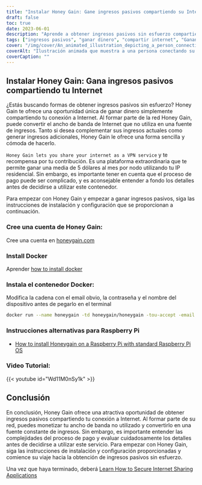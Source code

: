 ```yaml
---
title: "Instalar Honey Gain: Gane ingresos pasivos compartiendo su Internet"
draft: false
toc: true
date: 2023-06-01
description: "Aprende a obtener ingresos pasivos sin esfuerzo compartiendo tu conexión a Internet a través de Honey Gain, una plataforma que te recompensa por tu contribución."
tags: ["ingresos pasivos", "ganar dinero", "compartir internet", "Ganancia de miel", "Servicio VPN", "IP residencial", "proceso de pago", "generación de ingresos", "complementar los ingresos", "potencial liberado", "contribución a la red", "economía digital", "monetizar internet", "extra income", "internet en casa", "gana premios", "dinero fácil", "Uso de Internet", "ancho de banda no utilizado", "flujo de ingresos", "negocio paralelo", "independencia financiera", "trabajar desde casa", "ganar dinero en línea", "oportunidad de ganar dinero", "ingresos pasivos", "intercambio digital", "red de pares", "ingresos basados en la tecnología", "estrategia de monetización"]
cover: "/img/cover/An_animated_illustration_depicting_a_person_connecting_their_internet.png"
coverAlt: "Ilustración animada que muestra a una persona conectando su router de internet a una pila de dinero, simbolizando el hecho de ganar dinero compartiendo internet con Honey Gain."
coverCaption: ""
---
```


## Instalar Honey Gain: Gana ingresos pasivos compartiendo tu Internet

¿Estás buscando formas de obtener ingresos pasivos sin esfuerzo? Honey Gain te ofrece una oportunidad única de ganar dinero simplemente compartiendo tu conexión a Internet. Al formar parte de la red Honey Gain, puede convertir el ancho de banda de Internet que no utiliza en una fuente de ingresos. Tanto si desea complementar sus ingresos actuales como generar ingresos adicionales, Honey Gain le ofrece una forma sencilla y cómoda de hacerlo.

`Honey Gain lets you share your internet as a VPN service` y te recompensa por tu contribución. Es una plataforma extraordinaria que te permite ganar una media de 5 dólares al mes por nodo utilizando tu IP residencial. Sin embargo, es importante tener en cuenta que el proceso de pago puede ser complicado, y es aconsejable entender a fondo los detalles antes de decidirse a utilizar este contenedor.

Para empezar con Honey Gain y empezar a ganar ingresos pasivos, siga las instrucciones de instalación y configuración que se proporcionan a continuación.

### Cree una cuenta de Honey Gain:
Cree una cuenta en [honeygain.com](https://r.honeygain.me/HONEY9149D)

### Install Docker

Aprender [how to install docker](https://simeononsecurity.ch/other/creating-profitable-low-powered-crypto-miners/#installing-docker)

### Instala el contenedor Docker:
Modifica la cadena con el email obvio, la contraseña y el nombre del dispositivo antes de pegarlo en el terminal
```bash
docker run --name honeygain -td honeygain/honeygain -tou-accept -email ACCOUNT_EMAIL -pass ACCOUNT_PASSWORD -device DEVICE_NAME
```
### Instrucciones alternativas para Raspberry Pi
- [How to install Honeygain on a Raspberry Pi with standard Raspberry Pi OS](https://www.reddit.com/r/Honeygain/comments/tj8vfa/how_to_install_honeygain_on_a_raspberry_pi_with/)

### Video Tutorial:

{{< youtube id="Wd11M0nSy1k" >}}


## Conclusión

En conclusión, Honey Gain ofrece una atractiva oportunidad de obtener ingresos pasivos compartiendo tu conexión a Internet. Al formar parte de su red, puedes monetizar tu ancho de banda no utilizado y convertirlo en una fuente constante de ingresos. Sin embargo, es importante entender las complejidades del proceso de pago y evaluar cuidadosamente los detalles antes de decidirse a utilizar este servicio. Para empezar con Honey Gain, siga las instrucciones de instalación y configuración proporcionadas y comience su viaje hacia la obtención de ingresos pasivos sin esfuerzo.

Una vez que haya terminado, deberá [Learn How to Secure Internet Sharing Applications](https://simeononsecurity.ch/other/how-to-secure-internet-sharing-applications/)

